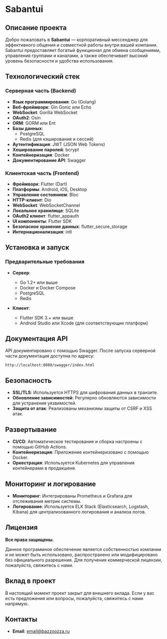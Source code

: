 # Sabantui

## Описание проекта

Добро пожаловать в **Sabantui** — корпоративный мессенджер
для эффективного общения и совместной работы внутри вашей
компании. Sabantui предоставляет богатый функционал для
обмена сообщениями, управления группами и каналами,
а также обеспечивает высокий уровень безопасности
и удобства использования.

## Технологический стек

### Серверная часть (Backend)

- **Язык программирования**: Go (Golang)
- **Веб-фреймворк**: Gin Gonic или Echo
- **WebSocket**: Gorilla WebSocket
- **OAuth2**: Osin
- **ORM**: GORM или Ent
- **Базы данных**:
  - PostgreSQL
  - Redis (для кэширования и сессий)
- **Аутентификация**: JWT (JSON Web Tokens)
- **Хеширование паролей**: bcrypt
- **Контейнеризация**: Docker
- **Документирование API**: Swagger

### Клиентская часть (Frontend)

- **Фреймворк**: Flutter (Dart)
- **Платформы**: Android, iOS, Desktop
- **Управление состоянием**: Bloc
- **HTTP-клиент**: Dio
- **WebSocket**: WebSocketChannel
- **Локальное хранилище**: SQLite
- **OAuth2 клиент**: flutter_appauth
- **UI компоненты**: Flutter SDK
- **Безопасное хранение данных**: flutter_secure_storage
- **Интернационализация**: intl

## Установка и запуск

### Предварительные требования

- **Сервер**:

  - Go 1.2+ или выше
  - Docker и Docker Compose
  - PostgreSQL
  - Redis

- **Клиент**:
  - Flutter SDK 3.+ или выше
  - Android Studio или Xcode (для соответствующих платформ)

## Документация API

API документировано с помощью Swagger. После запуска
серверной части документация доступна по адресу:

```url
http://localhost:8080/swagger/index.html
```

## Безопасность

- **SSL/TLS**: Используется HTTPS для шифрования данных в транзите.
- **Обновление зависимостей**: Регулярно обновляются зависимости для устранения уязвимостей.
- **Защита от атак**: Реализованы механизмы защиты от CSRF и XSS атак.

## Развертывание

- **CI/CD**: Автоматическое тестирование и сборка настроены с помощью GitHub Actions.
- **Контейнеризация**: Приложение контейнеризовано с помощью Docker.
- **Оркестрация**: Используется Kubernetes для управления контейнерами в продакшене.

## Мониторинг и логирование

- **Мониторинг**: Интегрированы Prometheus и Grafana для отслеживания метрик системы.
- **Логирование**: Используется ELK Stack (Elasticsearch, Logstash, Kibana)
  для централизованного логирования и анализа логов.

## Лицензия

**Все права защищены.**

Данное программное обеспечение является собственностью компании и не может быть
использовано, распространено или модифицировано без официального разрешения.
Для получения коммерческой лицензии, пожалуйста, свяжитесь с нами.

## Вклад в проект

В настоящий момент проект закрыт для внешнего вклада. Если у вас
есть предложения или вопросы, пожалуйста, свяжитесь с нами напрямую.

## Контакты

- **Email**: <email@bazzoozza.ru>

